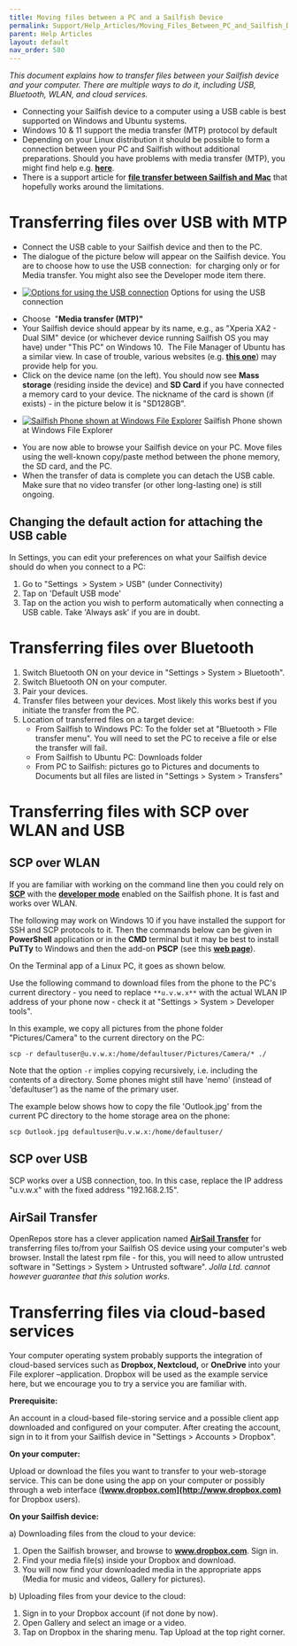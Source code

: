 ```yaml
---
title: Moving files between a PC and a Sailfish Device
permalink: Support/Help_Articles/Moving_Files_Between_PC_and_Sailfish_Device/
parent: Help Articles
layout: default
nav_order: 580
---
```



_This document explains how to transfer files between your Sailfish device and your computer. There are multiple ways to do it, including USB, Bluetooth, WLAN, and cloud services._

* Connecting your Sailfish device to a computer using a USB cable is best supported on Windows and Ubuntu systems.
* Windows 10 & 11 support the media transfer (MTP) protocol by default
* Depending on your Linux distribution it should be possible to form a connection between your PC and Sailfish without additional preparations. Should you have problems with media transfer (MTP), you might find help e.g. [**here**](https://askubuntu.com/questions/146529/how-to-connect-mtp-devices-via-usb).
* There is a support article for **[file transfer between Sailfish and Mac](https://jolla.zendesk.com/hc/en-us/articles/201440867)** that hopefully works around the limitations.


# Transferring files over USB with MTP


* Connect the USB cable to your Sailfish device and then to the PC.
* The dialogue of the picture below will appear on the Sailfish device. You are to choose how to use the USB connection:   for charging only or for Media transfer. You might also see the Developer mode item there.

<div class="flex-images" markdown="1">

* <a href="USB_cable_connected.png" class="narrow-image"><img src="USB_cable_connected.png" alt="Options for using the USB connection"></a>
  <span class="md_figcaption">
    Options for using the USB connection
  </span>
</div>

* Choose  "**Media transfer (MTP)"**
* Your Sailfish device should appear by its name, e.g., as "Xperia XA2 - Dual SIM" device (or whichever device running Sailfish OS you may have) under "This PC" on Windows 10.  The File Manager of Ubuntu has a similar view. In case of trouble, various websites (e.g. **[this one](https://www.howtoforge.com/tutorial/how-to-connect-your-android-device-on-linux/)**) may provide help for you.
* Click on the device name (on the left). You should now see **Mass storage** (residing inside the device) and **SD Card** if you have connected a memory card to your device. The nickname of the card is shown (if exists) - in the picture below it is "SD128GB".

<div class="flex-images" markdown="1">

* <a href="Win10_File_Manager.png"><img src="Win10_File_Manager.png" alt="Sailfish Phone shown at Windows File Explorer"></a>
  <span class="md_figcaption">
    Sailfish Phone shown at Windows File Explorer
  </span>
</div>


* You are now able to browse your Sailfish device on your PC. Move files using the well-known copy/paste method between the phone memory, the SD card, and the PC.
* When the transfer of data is complete you can detach the USB cable. Make sure that no video transfer (or other long-lasting one) is still ongoing.

## Changing the default action for attaching the USB cable

In Settings, you can edit your preferences on what your Sailfish device should do when you connect to a PC:

1.  Go to "Settings  > System > USB" (under Connectivity)
2.  Tap on 'Default USB mode'
3.  Tap on the action you wish to perform automatically when connecting a USB cable. Take 'Always ask' if you are in doubt.

# Transferring files over Bluetooth


1.  Switch Bluetooth ON on your device in "Settings > System > Bluetooth".
2.  Switch Bluetooth ON on your computer.
3.  Pair your devices.
4.  Transfer files between your devices. Most likely this works best if you initiate the transfer from the PC.
5.  Location of transferred files on a target device:
    * From Sailfish to Windows PC: To the folder set at "Bluetooth > FIle transfer menu". You will need to set the PC to receive a file or else the transfer will fail.
    * From Sailfish to Ubuntu PC: Downloads folder
    * From PC to Sailfish: pictures go to Pictures and documents to Documents but all files are listed in "Settings > System > Transfers"

# Transferring files with SCP over WLAN and USB

## SCP over WLAN

If you are familiar with working on the command line then you could rely on **[SCP](https://en.wikipedia.org/wiki/Secure_copy)** with the **[developer mode](https://docs.sailfishos.org/Support/Help_Articles/Enabling_Developer_Mode/)** enabled on the Sailfish phone. It is fast and works over WLAN.

The following may work on Windows 10 if you have installed the support for SSH and SCP protocols to it. Then the commands below can be given in **PowerShell** application or in the **CMD** terminal but it may be best to install **PuTTy** to Windows and then the add-on **PSCP** (see this **[web page](https://www.ssh.com/ssh/putty/putty-manuals/0.68/Chapter5.html)**).

On the Terminal app of a Linux PC, it goes as shown below.

Use the following command to download files from the phone to the PC's current directory - you need to replace `**u.v.w.x**` with the actual WLAN IP address of your phone now - check it at "Settings > System > Developer tools".

In this example, we copy all pictures from the phone folder "Pictures/Camera" to the current directory on the PC:

```
scp -r defaultuser@u.v.w.x:/home/defaultuser/Pictures/Camera/* ./
```

Note that the option ```-r``` implies copying recursively, i.e. including the contents of a directory. Some phones might still have 'nemo' (instead of 'defaultuser') as the name of the primary user. 

The example below shows how to copy the file 'Outlook.jpg' from the current PC directory to the home storage area on the phone:

```
scp Outlook.jpg defaultuser@u.v.w.x:/home/defaultuser/
```

## SCP over USB

SCP works over a USB connection, too. In this case, replace the IP address "u.v.w.x" with the fixed address "192.168.2.15".

## AirSail Transfer

OpenRepos store has a clever application named [**AirSail Transfer**](https://openrepos.net/content/6uvnpr/airsail-transfer) for transferring files to/from your Sailfish OS device using your computer's web browser. Install the latest rpm file - for this, you will need to allow untrusted software in "Settings > System > Untrusted software". _Jolla Ltd. cannot however guarantee that this solution works_.

# Transferring files via cloud-based services

Your computer operating system probably supports the integration of cloud-based services such as **Dropbox, Nextcloud,** or **OneDrive** into your File explorer –application. Dropbox will be used as the example service here, but we encourage you to try a service you are familiar with.

**Prerequisite:**

An account in a cloud-based file-storing service and a possible client app downloaded and configured on your computer. After creating the account, sign in to it from your Sailfish device in "Settings > Accounts > Dropbox".

**On your computer:**

Upload or download the files you want to transfer to your web-storage service. This can be done using the app on your computer or possibly through a web interface (**[www.dropbox.com](http://www.dropbox.com)** for Dropbox users).

**On your Sailfish device:**

a) Downloading files from the cloud to your device:
1. Open the Sailfish browser, and browse to **www.dropbox.com**. Sign in.
2. Find your media file(s) inside your Dropbox and download.
3. You will now find your downloaded media in the appropriate apps (Media for music and videos, Gallery for pictures).

b) Uploading files from your device to the cloud:
1. Sign in to your Dropbox account (if not done by now).
2. Open Gallery and select an image or a video.
3. Tap on Dropbox in the sharing menu. Tap Upload at the top right corner.

